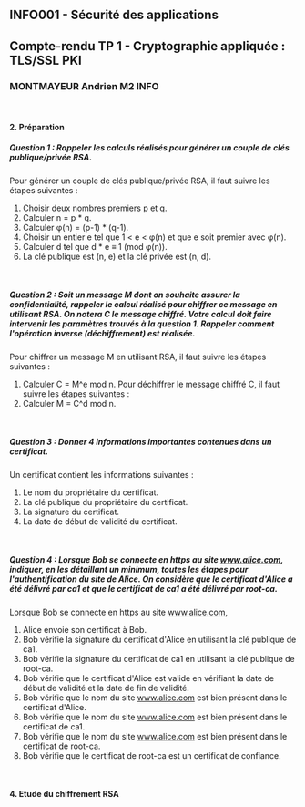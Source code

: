 ## INFO001 - Sécurité des applications
## Compte-rendu TP 1 - Cryptographie appliquée : TLS/SSL PKI

### MONTMAYEUR Andrien M2 INFO

&nbsp;

#### 2. Préparation

##### Question 1 : Rappeler les calculs réalisés pour générer un couple de clés publique/privée RSA.
Pour générer un couple de clés publique/privée RSA, il faut suivre les étapes suivantes :
1. Choisir deux nombres premiers p et q.
2. Calculer n = p * q.
3. Calculer φ(n) = (p-1) * (q-1).
4. Choisir un entier e tel que 1 < e < φ(n) et que e soit premier avec φ(n).
5. Calculer d tel que d * e ≡ 1 (mod φ(n)).
6. La clé publique est (n, e) et la clé privée est (n, d).

&nbsp;

##### Question 2 : Soit un message M dont on souhaite assurer la confidentialité, rappeler le calcul réalisé pour chiffrer ce message en utilisant RSA. On notera C le message chiffré. Votre calcul doit faire intervenir les paramètres trouvés à la question 1. Rappeler comment l'opération inverse (déchiffrement) est réalisée.
Pour chiffrer un message M en utilisant RSA, il faut suivre les étapes suivantes :
1. Calculer C = M^e mod n.
Pour déchiffrer le message chiffré C, il faut suivre les étapes suivantes :
1. Calculer M = C^d mod n.

&nbsp;

##### Question 3 : Donner 4 informations importantes contenues dans un certificat.
Un certificat contient les informations suivantes :
1. Le nom du propriétaire du certificat.
2. La clé publique du propriétaire du certificat.
3. La signature du certificat.
4. La date de début de validité du certificat.

&nbsp;

##### Question 4 : Lorsque Bob se connecte en https au site www.alice.com, indiquer, en les détaillant un minimum, toutes les étapes pour l'authentification du site de Alice. On considère que le certificat d'Alice a été délivré par ca1 et que le certificat de ca1 a été délivré par root-ca.
Lorsque Bob se connecte en https au site www.alice.com,
1. Alice envoie son certificat à Bob.
2. Bob vérifie la signature du certificat d'Alice en utilisant la clé publique de ca1.
3. Bob vérifie la signature du certificat de ca1 en utilisant la clé publique de root-ca.
4. Bob vérifie que le certificat d'Alice est valide en vérifiant la date de début de validité et la date de fin de validité.
5. Bob vérifie que le nom du site www.alice.com est bien présent dans le certificat d'Alice.
6. Bob vérifie que le nom du site www.alice.com est bien présent dans le certificat de ca1.
7. Bob vérifie que le nom du site www.alice.com est bien présent dans le certificat de root-ca.
8. Bob vérifie que le certificat de root-ca est un certificat de confiance.


&nbsp;
&nbsp;

#### 4. Etude du chiffrement RSA